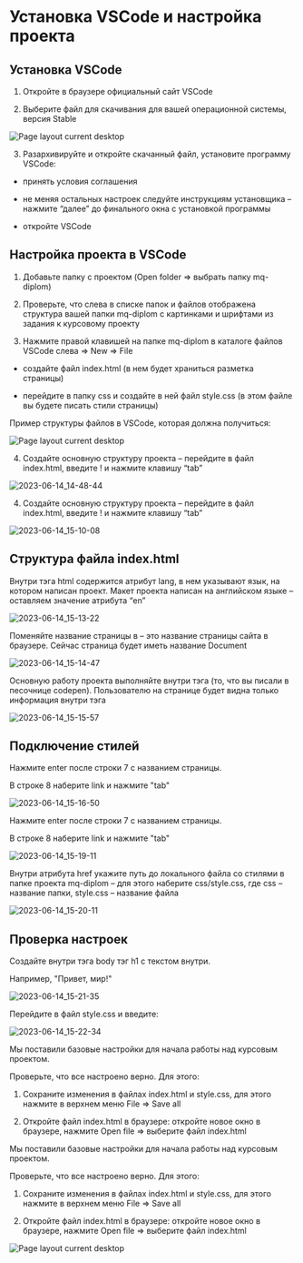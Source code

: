 # Установка VSCode и настройка проекта

## Установка VSCode

1. Откройте в браузере официальный сайт VSCode

2. Выберите файл для скачивания для вашей операционной системы, версия Stable

![Page layout current desktop](https://github.com/netology-code/mq-diploma/blob/master/github/2.%20%D0%A3%D1%81%D1%82%D0%B0%D0%BD%D0%BE%D0%B2%D0%BA%D0%B0%20VSCode.png)

3. Разархивируйте и откройте скачанный файл, установите программу VSCode:

- принять условия соглашения

- не меняя остальных настроек следуйте инструкциям установщика – нажмите “далее” до финального окна с установкой программы

- откройте VSCode

## Настройка проекта в VSCode

1. Добавьте папку с проектом (Open folder => выбрать папку mq-diplom)

2. Проверьте, что слева в списке папок и файлов отображена структура вашей папки mq-diplom с картинками и шрифтами из задания к курсовому проекту

3. Нажмите правой клавишей на папке mq-diplom в каталоге файлов VSCode слева => New => File

- создайте файл index.html (в нем будет храниться разметка страницы)

- перейдите в папку css и создайте в ней файл style.css (в этом файле вы будете писать стили страницы)

Пример структуры файлов в VSCode, которая должна получиться:

![Page layout current desktop](https://github.com/netology-code/mq-diploma/blob/master/github/3.%20%D0%9F%D1%80%D0%BE%D0%B5%D0%BA%D1%82%20%D0%B2%20VSCode.png)

4. Создайте основную структуру проекта – перейдите в файл index.html, введите ! и нажмите клавишу “tab”

![2023-06-14_14-48-44](https://github.com/netology-code/mq-diploma/assets/136202346/a398e908-5028-4487-b1e9-c8909bf17c93)

4. Создайте основную структуру проекта – перейдите в файл index.html, введите ! и нажмите клавишу “tab”

![2023-06-14_15-10-08](https://github.com/netology-code/mq-diploma/assets/136202346/0a7de56a-8093-48d1-bc52-f6858c9abeb3)

## Структура файла index.html

Внутри тэга html содержится атрибут lang, в нем указывают язык, на котором написан проект. Макет проекта написан на английском языке – оставляем значение атрибута “en”

![2023-06-14_15-13-22](https://github.com/netology-code/mq-diploma/assets/136202346/157f8635-c703-4181-b983-e1f0e56c9326)

Поменяйте название страницы в <title>Document</title> – это название страницы сайта в браузере. Сейчас страница будет иметь название Document

![2023-06-14_15-14-47](https://github.com/netology-code/mq-diploma/assets/136202346/16894222-3c26-41cf-9fb6-b1b58548b999)

Основную работу проекта выполняйте внутри тэга <body> (то, что вы писали в песочнице codepen). Пользователю на странице будет видна только информация внутри тэга <body>

![2023-06-14_15-15-57](https://github.com/netology-code/mq-diploma/assets/136202346/9be35291-cfe3-4d49-bb59-783e079eee67)
  
## Подключение стилей  

Нажмите enter после строки 7 с названием страницы.

В строке 8 наберите link и нажмите "tab"

![2023-06-14_15-16-50](https://github.com/netology-code/mq-diploma/assets/136202346/caf98c82-aaa7-4f86-bb4f-8e3a150e4ce7)  

Нажмите enter после строки 7 с названием страницы.

В строке 8 наберите link и нажмите "tab"

![2023-06-14_15-19-11](https://github.com/netology-code/mq-diploma/assets/136202346/120d6794-3042-4bec-83a7-97888bc5e8a7)

Внутри атрибута href укажите путь до локального файла со стилями в папке проекта mq-diplom – для этого наберите css/style.css, где css – название папки, style.css – название файла

![2023-06-14_15-20-11](https://github.com/netology-code/mq-diploma/assets/136202346/f670b043-98db-4c72-a9c6-fa6ae123db87)

## Проверка настроек

Создайте внутри тэга body тэг h1 с текстом внутри.

Например, "Привет, мир!"

![2023-06-14_15-21-35](https://github.com/netology-code/mq-diploma/assets/136202346/288acc61-5dfa-4e0a-875a-cdebbdef3f8a)

Перейдите в файл style.css и введите: 

![2023-06-14_15-22-34](https://github.com/netology-code/mq-diploma/assets/136202346/c38a0992-428d-479c-b0f1-060d44776885)

Мы поставили базовые настройки для начала работы над курсовым проектом. 
 
Проверьте, что все настроено верно. Для этого:
  
1. Сохраните изменения в файлах index.html и style.css, для этого нажмите в верхнем меню File => Save all
  
2. Откройте файл index.html в браузере: откройте новое окно в браузере, нажмите Open file => выберите файл index.html 
  
Мы поставили базовые настройки для начала работы над курсовым проектом. 

Проверьте, что все настроено верно. Для этого:

1. Сохраните изменения в файлах index.html и style.css, для этого нажмите в верхнем меню File => Save all

2. Откройте файл index.html в браузере: откройте новое окно в браузере, нажмите Open file => выберите файл index.html

![Page layout current desktop](https://github.com/netology-code/mq-diploma/blob/master/github/8.%20%D0%9D%D0%B0%D1%81%D1%82%D1%80%D0%BE%D0%B8%CC%86%D0%BA%D0%B8%20%D0%B3%D0%BE%D1%82%D0%BE%D0%B2%D1%8B.png)
  
  
  
  
  
  
  
